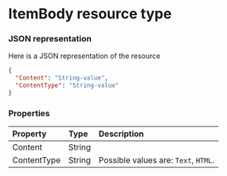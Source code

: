 # ItemBody resource type



### JSON representation

Here is a JSON representation of the resource

<!-- {
  "blockType": "resource",
  "optionalProperties": [

  ],
  "@odata.type": "microsoft.graph.itembody"
}-->

```json
{
  "Content": "String-value",
  "ContentType": "String-value"
}

```
### Properties
| Property	   | Type	|Description|
|:---------------|:--------|:----------|
|Content|String||
|ContentType|String| Possible values are: `Text`, `HTML`.|

<!-- uuid: bd093532-41c2-45f3-b9f3-6814727d7ff3
2015-10-21 09:21:59 UTC -->
<!-- {
  "type": "#page.annotation",
  "description": "ItemBody resource",
  "keywords": "",
  "section": "documentation",
  "tocPath": ""
}-->